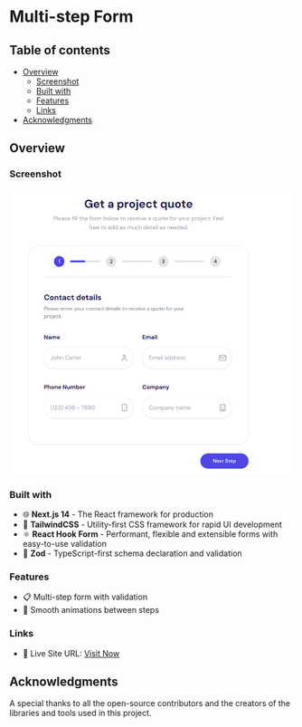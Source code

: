 # Multi-step Form

## Table of contents

- [Overview](#overview)
  - [Screenshot](#screenshot)
  - [Built with](#built-with)
  - [Features](#features)
  - [Links](#links)
- [Acknowledgments](#acknowledgments)

## Overview

### Screenshot

![Project Screenshot](./public/screenshot.png)

### Built with

- 🌐 **Next.js 14** - The React framework for production
- 🎨 **TailwindCSS** - Utility-first CSS framework for rapid UI development
- ⚛️ **React Hook Form** - Performant, flexible and extensible forms with easy-to-use validation
- 📜 **Zod** - TypeScript-first schema declaration and validation

### Features

- 📋 Multi-step form with validation
- 🔄 Smooth animations between steps

### Links

- 🚀 Live Site URL: [Visit Now](https://multi-step-form-tau-lilac.vercel.app/)

## Acknowledgments

A special thanks to all the open-source contributors and the creators of the libraries and tools used in this project.
